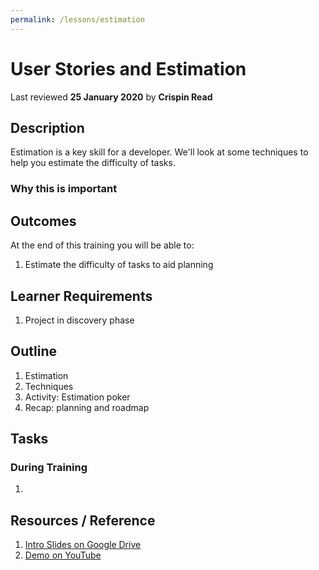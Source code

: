 ```yaml
---
permalink: /lessons/estimation
---
```

# User Stories and Estimation
Last reviewed **25 January 2020** by **Crispin Read**

## Description
Estimation is a key skill for a developer. We'll look at some techniques to help you estimate the difficulty of tasks.

### Why this is important


## Outcomes

At the end of this training you will be able to:
1. Estimate the difficulty of tasks to aid planning

## Learner Requirements

1. Project in discovery phase


## Outline

1. Estimation
1. Techniques
1. Activity: Estimation poker
1. Recap: planning and roadmap


## Tasks

### During Training
1.

## Resources / Reference

1. [Intro Slides on Google Drive](#)
1. [Demo on YouTube](#)
